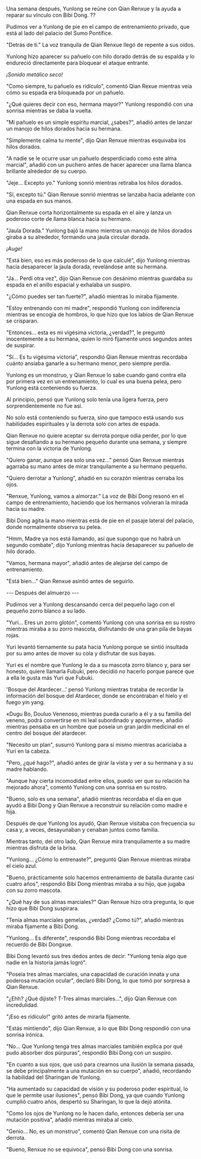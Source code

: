 
Una semana después, Yunlong se reúne con Qian Renxue y la ayuda a reparar su vínculo con Bibi Dong. ??

Pudimos ver a Yunlong de pie en el campo de entrenamiento privado, que está al lado del palacio del Sumo Pontífice.

"Detrás de ti." La voz tranquila de Qian Renxue llegó de repente a sus oídos.

Yunlong hizo aparecer su pañuelo con hilo dorado detrás de su espalda y lo endureció directamente para bloquear el ataque entrante.

*¡Sonido metálico seco!*

"Como siempre, tu pañuelo es ridículo", comentó Qian Rexue mientras veía cómo su espada era bloqueada por un pañuelo.

"¿Qué quieres decir con eso, hermana mayor?" Yunlong respondió con una sonrisa mientras se daba la vuelta.

"Mi pañuelo es un simple espíritu marcial, ¿sabes?", añadió antes de lanzar un manojo de hilos dorados hacia su hermana.

"Simplemente calma tu mente", dijo Qian Renxue mientras esquivaba los hilos dorados.

"A nadie se le ocurre usar un pañuelo desperdiciado como este alma marcial", añadió con un puchero antes de hacer aparecer una llama blanca brillante alrededor de su cuerpo.

"Jeje... Excepto yo." Yunlong sonrió mientras retiraba los hilos dorados.

"Sí, excepto tú." Qian Renxue sonrió mientras se lanzaba hacia adelante con una espada en sus manos.

Qian Renxue corta horizontalmente su espada en el aire y lanza un poderoso corte de llama blanca hacia su hermano.

"Jaula Dorada." Yunlong bajó la mano mientras un manojo de hilos dorados giraba a su alrededor, formando una jaula circular dorada.

*¡Auge!*

"Está bien, eso es más poderoso de lo que calculé", dijo Yunlong mientras hacía desaparecer la jaula dorada, revelándose ante su hermana.

"Ja... Perdí otra vez", dijo Qian Renxue con desánimo mientras guardaba su espada en el anillo espacial y exhalaba un suspiro.

"¿Cómo puedes ser tan fuerte?", añadió mientras lo miraba fijamente.

"Estoy entrenando con mi madre", respondió Yunlong con indiferencia mientras se encogía de hombros, lo que hizo que los labios de Qian Renxue se crisparan.

"Entonces... esta es mi vigésima victoria, ¿verdad?", le preguntó inocentemente a su hermana, quien lo miró fijamente unos segundos antes de suspirar.

"Sí... Es tu vigésima victoria", respondió Qian Renxue mientras recordaba cuánto ansiaba ganarle a su hermano menor, pero siempre perdía.

Yunlong es un monstruo, y Qian Renxue lo sabe cuando ganó contra ella por primera vez en un entrenamiento, lo cual es una buena pelea, pero Yunlong está conteniendo su fuerza.

Al principio, pensó que Yunlong solo tenía una ligera fuerza, pero sorprendentemente no fue así.

No solo está conteniendo su fuerza, sino que tampoco está usando sus habilidades espirituales y la derrota solo con artes de espada.

Qian Renxue no quiere aceptar su derrota porque odia perder, por lo que sigue desafiando a su hermano pequeño durante una semana, y siempre termina con la victoria de Yunlong.

"Quiero ganar, aunque sea solo una vez..." pensó Qian Renxue mientras agarraba su mano antes de mirar tranquilamente a su hermano pequeño.

"Quiero derrotar a Yunlong", añadió en su corazón mientras cerraba los ojos.

"Renxue, Yunlong, vamos a almorzar." La voz de Bibi Dong resonó en el campo de entrenamiento, haciendo que los hermanos volvieran la mirada hacia su madre.

Bibi Dong agita la mano mientras está de pie en el pasaje lateral del palacio, donde normalmente observa su pelea.

"Hmm, Madre ya nos está llamando, así que supongo que no habrá un segundo combate", dijo Yunlong mientras hacía desaparecer su pañuelo de hilo dorado.

"Vamos, hermana mayor", añadió antes de alejarse del campo de entrenamiento.

"Está bien..." Qian Renxue asintió antes de seguirlo.

--- Después del almuerzo ---

Pudimos ver a Yunlong descansando cerca del pequeño lago con el pequeño zorro blanco a su lado.

"Yuri... Eres un zorro glotón", comentó Yunlong con una sonrisa en su rostro mientras miraba a su zorro mascota, disfrutando de una gran pila de bayas rojas.

Yuri levantó tiernamente su pata hacia Yunlong porque se sintió insultada por su amo antes de mover su cola y disfrutar de sus bayas.

Yuri es el nombre que Yunlong le da a su mascota zorro blanco y, para ser honesto, quiere llamarla Fubuki, pero decidió no hacerlo porque parece que a ella le gusta más Yuri que Fubuki.

'Bosque del Atardecer...' pensó Yunlong mientras trataba de recordar la información del bosque del Atardecer, donde se encontraban el hielo y el fuego yin yang.

«Dugu Bo, Douluo Venenoso, mientras pueda curarlo a él y a su familia del veneno, podrá convertirse en mi leal subordinado y apoyarme», añadió mientras pensaba en un hombre que poseía un gran jardín medicinal en el centro del bosque del atardecer.

"Necesito un plan", susurró Yunlong para sí mismo mientras acariciaba a Yuri en la cabeza.

"Pero, ¿qué hago?", añadió antes de girar la vista y ver a su hermana y a su madre hablando.

"Aunque hay cierta incomodidad entre ellos, puedo ver que su relación ha mejorado ahora", comentó Yunlong con una sonrisa en su rostro.

"Bueno, solo es una semana", añadió mientras recordaba el día en que ayudó a Bibi Dong y Qian Renxue a reconstruir su relación como madre e hija.

Después de que Yunlong los ayudó, Qian Renxue visitaba con frecuencia su casa y, a veces, desayunaban y cenaban juntos como familia.

Mientras tanto, del otro lado, Qian Renxue mira tranquilamente a su madre mientras disfruta de la brisa.

"Yunlong... ¿Cómo lo entrenaste?", preguntó Qian Renxue mientras miraba el cielo azul.

"Bueno, prácticamente solo hacemos entrenamiento de batalla durante casi cuatro años", respondió Bibi Dong mientras miraba a su hijo, que jugaba con su zorro mascota.

"¿Qué hay de sus almas marciales?" Qian Renxue hizo otra pregunta, lo que hizo que Bibi Dong suspirara.

"Tenía almas marciales gemelas, ¿verdad? ¿Como tú?", añadió mientras miraba fijamente a Bibi Dong.

"Yunlong... Es diferente", respondió Bibi Dong mientras recordaba el recuerdo de Bibi Dongxue.

Bibi Dong levantó sus tres dedos antes de decir: "Yunlong tenía algo que nadie en la historia jamás logró".

"Poseía tres almas marciales, una capacidad de curación innata y una poderosa mutación ocular", declaró Bibi Dong, lo que tomó por sorpresa a Qian Renxue.

"¿Ehh? ¿Qué dijiste? T-Tres almas marciales...", dijo Qian Renxue con incredulidad.

"¡Eso es ridículo!" gritó antes de mirarla fijamente.

"Estás mintiendo", dijo Qian Renxue, a lo que Bibi Dong respondió con una sonrisa irónica.

"No... Que Yunlong tenga tres almas marciales también explica por qué pudo absorber dos púrpuras", respondió Bibi Dong con un suspiro.

"En cuanto a sus ojos, que usó para crearnos una ilusión la semana pasada, se debe principalmente a una mutación en su cuerpo", añadió, recordando la habilidad del Sharingan de Yunlong.

"Ha aumentado su capacidad de visión y su poderoso poder espiritual, lo que le permite usar ilusiones", pensó Bibi Dong, ya que cuando Yunlong cumplió cuatro años, despertó su Sharingan, lo que la dejó atónita.

"Como los ojos de Yunlong no le hacen daño, entonces debería ser una mutación positiva", añadió mientras miraba al cielo.

"Genio... No, es un monstruo", comentó Qian Renxue con una risita de derrota.

"Bueno, Renxue no se equivoca", pensó Bibi Dong con una sonrisa.